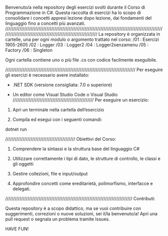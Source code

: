 Benvenuto/a nella repository degli esercizi svolti durante il Corso di Programmazione in C#.
Questa raccolta di esercizi ha lo scopo di consolidare i concetti appresi lezione dopo lezione, dai fondamenti del linguaggio fino a concetti più avanzati.
/////////////////////////////////////////////////////////////////////////////////////////////////////////////////////////////////////////////////////////////
La repository è organizzata in cartelle, una per ogni modulo o argomento trattato nel corso:
/01 : Esercizi 1905-2605
/02 : Logger
/03 : Logger2
/04 : Logger2senzamenu
/05 : Factory
/06 : Singleton

Ogni cartella contiene uno o più file .cs con codice facilmente eseguibile.

//////////////////////////////////////////////////////////////////////////////////
Per eseguire gli esercizi è necessario avere installato:

- .NET SDK (versione consigliata: 7.0 o superiore)

- Un editor come Visual Studio Code o Visual Studio
///////////////////////////////////////////////////
Per eseguire un esercizio:

1. Apri un terminale nella cartella dell’esercizio

2. Compila ed esegui con i seguenti comandi:

dotnet run

////////////////////////////////////////////
Obiettivi del Corso:

1. Comprendere la sintassi e la struttura base del linguaggio C#

2. Utilizzare correttamente i tipi di dato, le strutture di controllo, le classi e gli oggetti

3. Gestire collezioni, file e input/output

4. Approfondire concetti come ereditarietà, polimorfismo, interfacce e delegati.

////////////////////////////////////////////////////////////////////////////////
Contributi:

Questa repository è a scopo didattico, ma se vuoi contribuire con suggerimenti, correzioni o nuove soluzioni, sei il/la benvenuto/a! Apri una pull request o segnala un problema tramite Issues.


HAVE FUN!
